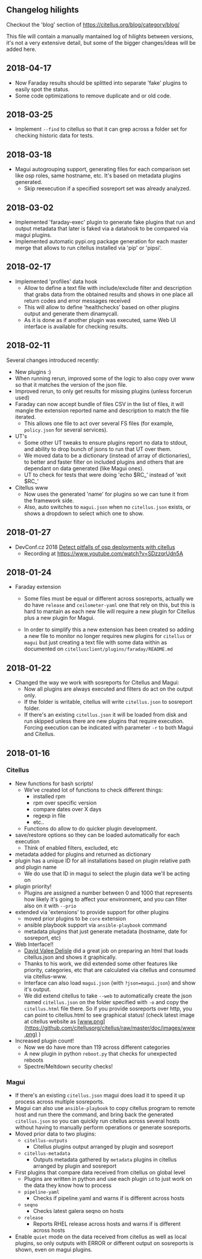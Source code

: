 ## Changelog hilights

Checkout the 'blog' section of <https://citellus.org/blog/category/blog/>

This file will contain a manually mantained log of hilights between versions, it's not a very extensive detail, but some of the bigger changes/ideas will be added here.

## 2018-04-17
- Now Faraday results should be splitted into separate 'fake' plugins to easily spot the status.
- Some code optimizations to remove duplicate and or old code.

## 2018-03-25
- Implement `--find` to citellus so that it can grep across a folder set for checking historic data for tests.

## 2018-03-18
- Magui autogrouping support, generating files for each comparison set like osp roles, same hostname, etc. It's based on metadata plugins generated.
    - Skip reexecution if a specified sosreport set was already analyzed.

## 2018-03-02
- Implemented 'faraday-exec' plugin to generate fake plugins that run and output metadata that later is faked via a datahook to be compared via magui plugins.
- Implemented automatic pypi.org package generation for each master merge that allows to run citellus installed via 'pip' or 'pipsi'.

## 2018-02-17
- Implemented 'profiles' data hook
    - Allow to define a text file with include/exclude filter and description that grabs data from the obtained results and shows in one place all return codes and error messages received
    - This will allow to define 'healthchecks' based on other plugins output and generate them dinamycall.
    - As it is done as if another plugin was executed, same Web UI interface is available for checking results.

## 2018-02-11
Several changes introduced recently:
- New plugins :)
- When running rerun, improved some of the logic to also copy over www so that it matches the version of the json file.
- Improved rerun, to only get results for missing plugins (unless forcerun used)
- Faraday can now accept bundle of files CSV in the list of files, it will mangle the extension reported name and description to match the file iterated.
    - This allows one file to act over several FS files (for example, `policy.json` for several services).
- UT's
    - Some other UT tweaks to ensure plugins report no data to stdout, and ability to drop bunch of jsons to run that UT over them.
    - We moved data to be a dictionary (instead of array of dictionaries), to better and faster filter on included plugins and others that are dependant on data generated (like Magui ones).
    - UT to check for tests that were doing 'echo $RC_' instead of 'exit $RC_'
- Citellus www
    - Now uses the generated 'name' for plugins so we can tune it from the framework side.
    - Also, auto switches to `magui.json` when no `citellus.json` exists, or shows a dropdown to select which one to show.



## 2018-01-27
- DevConf.cz 2018 [Detect pitfalls of osp deployments with citellus](https://devconfcz2018.sched.com/event/DJXG/detect-pitfalls-of-osp-deployments-with-citellus)
    - Recording at <https://www.youtube.com/watch?v=SDzzqrUdn5A>

## 2018-01-24
- Faraday extension
    - Some files must be equal or different across sosreports, actually we do have `release` and `ceilometer-yaml` one that rely on this, but this is hard to mantain as each new file will require a new plugin for Citellus plus a new plugin for Magui.

    - In order to simplify this a new extension has been created so adding a new file to monitor no longer requires new plugins for `citellus` or `magui` but just creating a text file with some data within as documented on `citellusclient/plugins/faraday/README.md`

## 2018-01-22
- Changed the way we work with sosreports for Citellus and Magui:
    - Now all plugins are always executed and filters do act on the output only.
    - If the folder is writable, citellus will write `citellus.json` to sosreport folder.
    - If there's an existing `citellus.json` it will be loaded from disk and run skipped unless there are new plugins that require execution. Forcing execution can be indicated with parameter `-r` to both Magui and Citellus.

## 2018-01-16

### Citellus
- New functions for bash scripts!
    - We've created lot of functions to check different things:
        - installed rpm 
        - rpm over specific version
        - compare dates over X days
        - regexp in file
        - etc..
    - Functions do allow to do quicker plugin development.
- save/restore options so they can be loaded automatically for each execution
    - Think of enabled filters, excluded, etc
- metadata added for plugins and returned as dictionary
- plugin has a unique ID for all installations based on plugin relative path and plugin name
    - We do use that ID in magui to select the plugin data we'll be acting on
- plugin priority!
    - Plugins are assigned a number between 0 and 1000 that represents how likely it's going to affect your environment, and you can filter also on it with `--prio`
- extended via 'extensions' to provide support for other plugins
    - moved prior plugins to be `core` extension
    - ansible playbook support via `ansible-playbook` command
    - metadata plugins that just generate metadata (hostname, date for sosreport, etc)
- Web Interface!!
    - [David Valee Delisle](https://valleedelisle.com/) did a great job on preparing an html that loads citellus.json and shows it graphically.
    - Thanks to his work, we did extended some other features like priority, categories, etc that are calculated via citellus and consumed via citellus-www.
    - Interface can also load `magui.json` (with `?json=magui.json`) and show it's output.
    - We did extend citellus to take `--web` to automatically create the json named `citellus.json` on the folder specified with `-o` and copy the `citellus.html` file there. So if you provide sosreports over http, you can point to citellus.html to see graphical status! (check latest image at citellus website as [www.png](https://github.com/citellusorg/citellus/raw/master/doc/images/www.png) )
- Increased plugin count!
    - Now we do have more than 119 across different categories
    - A new plugin in python `reboot.py` that checks for unexpected reboots
    - Spectre/Meltdown security checks!

### Magui
- If there's an existing `citellus.json` magui does load it to speed it up process across multiple sosreports.
- Magui can also use `ansible-playbook` to copy citellus program to remote host and run there the command, and bring back the generated `citellus.json` so you can quickly run citellus across several hosts without having to manually perform operations or generate sosreports.
- Moved prior data to two plugins:
    - `citellus-outputs`
        - Citellus plugins output arranged by plugin and sosreport
    - `citellus-metadata`
        - Outputs metadata gathered by `metadata` plugins in citellus arranged by plugin and sosreport
- First plugins that compare data received from citellus on global level
    - Plugins are written in python and use each plugin `id` to just work on the data they know how to process
    - `pipeline-yaml`
        - Checks if pipeline.yaml and warns if is different across hosts
    - `seqno`
        - Checks latest galera seqno on hosts
    - `release`
        - Reports RHEL release across hosts and warns if is different across hosts
- Enable `quiet` mode on the data received from citellus as well as local plugins, so only outputs with ERROR or different output on sosreports is shown, even on magui plugins.

